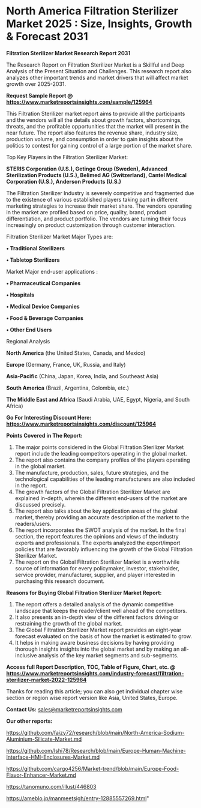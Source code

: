 # North America Filtration Sterilizer Market 2025 : Size, Insights, Growth & Forecast 2031

<strong>Filtration Sterilizer Market Research Report 2031</strong>

The Research Report on Filtration Sterilizer Market is a Skillful and Deep Analysis of the Present Situation and Challenges. This research report also analyzes other important trends and market drivers that will affect market growth over 2025-2031.

<strong>Request Sample Report @ <a href=https://www.marketreportsinsights.com/sample/125964>https://www.marketreportsinsights.com/sample/125964</a></strong>

This Filtration Sterilizer market report aims to provide all the participants and the vendors will all the details about growth factors, shortcomings, threats, and the profitable opportunities that the market will present in the near future. The report also features the revenue share, industry size, production volume, and consumption in order to gain insights about the politics to contest for gaining control of a large portion of the market share.

Top Key Players in the Filtration Sterilizer Market:

<strong>STERIS Corporation (U.S.), Getinge Group (Sweden), Advanced Sterilization Products (U.S.), Belimed AG (Switzerland), Cantel Medical Corporation (U.S.), Anderson Products (U.S.)</strong>

The Filtration Sterilizer Industry is severely competitive and fragmented due to the existence of various established players taking part in different marketing strategies to increase their market share. The vendors operating in the market are profiled based on price, quality, brand, product differentiation, and product portfolio. The vendors are turning their focus increasingly on product customization through customer interaction.

Filtration Sterilizer Market Major Types are:

<strong>• Traditional Sterilizers

• Tabletop Sterilizers</strong>

Market Major end-user applications :

<strong>• Pharmaceutical Companies

• Hospitals

• Medical Device Companies

• Food & Beverage Companies

• Other End Users</strong>

Regional Analysis

</u><strong><b>North America</b></strong> (the United States, Canada, and Mexico)

<strong><b>Europe </b></strong>(Germany, France, UK, Russia, and Italy)

<strong><b>Asia-Pacific</b></strong> (China, Japan, Korea, India, and Southeast Asia)

<strong><b>South America</b></strong> (Brazil, Argentina, Colombia, etc.)

<strong><b>The Middle East and Africa</b></strong> (Saudi Arabia, UAE, Egypt, Nigeria, and South Africa)

<strong>Go For Interesting Discount Here: <a href=https://www.marketreportsinsights.com/discount/125964>https://www.marketreportsinsights.com/discount/125964</a></strong>

<strong>Points Covered in The Report:</strong>
<ol>
  <li>The major points considered in the Global Filtration Sterilizer Market report include the leading competitors operating in the global market.</li>
  <li>The report also contains the company profiles of the players operating in the global market.</li>
  <li>The manufacture, production, sales, future strategies, and the technological capabilities of the leading manufacturers are also included in the report.</li>
  <li>The growth factors of the Global Filtration Sterilizer Market are explained in-depth, wherein the different end-users of the market are discussed precisely.</li>
  <li>The report also talks about the key application areas of the global market, thereby providing an accurate description of the market to the readers/users.</li>
  <li>The report incorporates the SWOT analysis of the market. In the final section, the report features the opinions and views of the industry experts and professionals. The experts analyzed the export/import policies that are favorably influencing the growth of the Global Filtration Sterilizer Market.</li>
  <li>The report on the Global Filtration Sterilizer Market is a worthwhile source of information for every policymaker, investor, stakeholder, service provider, manufacturer, supplier, and player interested in purchasing this research document.</li>
</ol>
<strong>Reasons for Buying Global Filtration Sterilizer Market Report:</strong>

<ol>
  <li>The report offers a detailed analysis of the dynamic competitive landscape that keeps the reader/client well ahead of the competitors.</li>
  <li>It also presents an in-depth view of the different factors driving or restraining the growth of the global market.</li>
  <li>The Global Filtration Sterilizer Market report provides an eight-year forecast evaluated on the basis of how the market is estimated to grow.</li>
  <li>It helps in making aware business decisions by having providing thorough insights insights into the global market and by making an all-inclusive analysis of the key market segments and sub-segments.</li>
</ol>
<strong>Access full Report Description, TOC, Table of Figure, Chart, etc. @ <a href=https://www.marketreportsinsights.com/industry-forecast/filtration-sterilizer-market-2022-125964>https://www.marketreportsinsights.com/industry-forecast/filtration-sterilizer-market-2022-125964</a></strong>


Thanks for reading this article; you can also get individual chapter wise section or region wise report version like Asia, United States, Europe.

<strong>Contact Us:</strong>
sales@marketreportsinsights.com

<strong>Our other reports:</strong>

<a href=https://github.com/faizy72/research/blob/main/North-America-Sodium-Aluminium-Silicate-Market.md>https://github.com/faizy72/research/blob/main/North-America-Sodium-Aluminium-Silicate-Market.md</a>

<a href=https://github.com/Ishi78/Research/blob/main/Europe-Human-Machine-Interface-HMI-Enclosures-Market.md>https://github.com/Ishi78/Research/blob/main/Europe-Human-Machine-Interface-HMI-Enclosures-Market.md</a>

<a href=https://github.com/cargo4256/Market-trend/blob/main/Europe-Food-Flavor-Enhancer-Market.md>https://github.com/cargo4256/Market-trend/blob/main/Europe-Food-Flavor-Enhancer-Market.md</a>

<a href=https://tanomuno.com/illust/446803>https://tanomuno.com/illust/446803</a>

<a href=https://ameblo.jp/manmeetsigh/entry-12885557269.html>https://ameblo.jp/manmeetsigh/entry-12885557269.html</a>"
